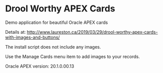 # Drool Worthy APEX Cards
Demo application for beautiful Oracle APEX cards

Details at: http://www.laureston.ca/2019/03/29/drool-worthy-apex-cards-with-images-and-buttons/

The install script does not include any images.

Use the Manage Cards menu item to add images to your records.

Oracle APEX version: 20.1.0.00.13

